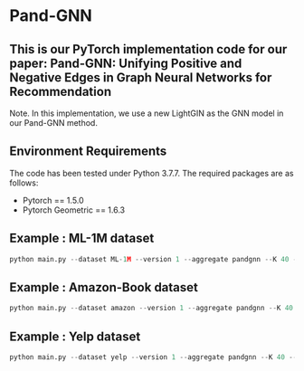 # Pand-GNN

## This is our PyTorch implementation code for our paper: Pand-GNN: Unifying Positive and Negative Edges in Graph Neural Networks for Recommendation

Note. In this implementation, we use a new LightGIN as the GNN model in our Pand-GNN method. 


## Environment Requirements

The code has been tested under Python 3.7.7. The required packages are as follows:

* Pytorch == 1.5.0
* Pytorch Geometric == 1.6.3


## Example : ML-1M dataset

```python
python main.py --dataset ML-1M --version 1 --aggregate pandgnn --K 40 --lr 5e-3
```

## Example : Amazon-Book dataset

```python
python main.py --dataset amazon --version 1 --aggregate pandgnn --K 40 --reg 1e-2
```

## Example : Yelp dataset

```python
python main.py --dataset yelp --version 1 --aggregate pandgnn --K 40 --lr 1e-3
```

